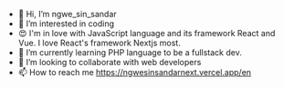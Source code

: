 - 👋 Hi, I’m ngwe_sin_sandar
- 👀 I’m interested in coding
- 😍 I'm in love with JavaScript language and its framework React and Vue. I love React's framework Nextjs most.
- 🌱 I’m currently learning PHP language to be a fullstack dev.
- 💞️ I’m looking to collaborate with web developers
- 📫 How to reach me https://ngwesinsandarnext.vercel.app/en

<!---
ngwesinsandar2/ngwesinsandar2 is a ✨ special ✨ repository because its `README.md` (this file) appears on your GitHub profile.
You can click the Preview link to take a look at your changes.
--->
